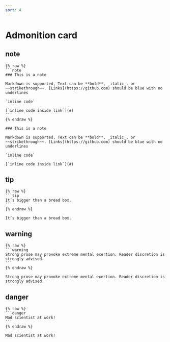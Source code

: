 ```yaml
---
sort: 4
---
```


# Admonition card

## note

    {% raw %}
    ```note
    ### This is a note

    Markdown is supported, Text can be **bold**, _italic_, or ~~strikethrough~~. [Links](https://github.com) should be blue with no underlines

    `inline code`

    [`inline code inside link`](#)
    ```
    {% endraw %}

```note
### This is a note

Markdown is supported, Text can be **bold**, _italic_, or ~~strikethrough~~. [Links](https://github.com) should be blue with no underlines

`inline code`

[`inline code inside link`](#)
```

## tip

    {% raw %}
    ```tip
    It’s bigger than a bread box.
    ```
    {% endraw %}

```tip
It’s bigger than a bread box.
```

## warning

    {% raw %}
    ```warning
    Strong prose may provoke extreme mental exertion. Reader discretion is strongly advised.
    ```
    {% endraw %}

```warning
Strong prose may provoke extreme mental exertion. Reader discretion is strongly advised.
```

## danger

    {% raw %}
    ```danger
    Mad scientist at work!
    ```
    {% endraw %}

```danger
Mad scientist at work!
```
